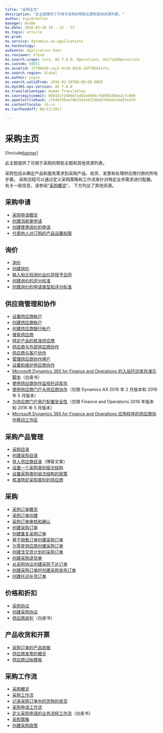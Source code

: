 ```yaml
---
title: "采购主页"
description: "此主题提供了可用于采购的帮助主题和其他资源列表。"
author: YuyuScheller
manager: AnnBe
ms.date: 2016-02-18 10 - 21 - 53
ms.topic: article
ms.prod: 
ms.service: dynamics-ax-applications
ms.technology: 
audience: Application User
ms.reviewer: kfend
ms.search.scope: Core, AX 7.0.0, Operations, UnifiedOperations
ms.custom: 50651
ms.assetid: 17f06036-cac2-4c28-8dc6-1dff6b81a7cc
ms.search.region: Global
ms.author: yuyus
ms.search.validFrom: 2016-02-28T00:00:00.000Z
ms.dyn365.ops.version: AX 7.0.0
ms.translationtype: Human Translation
ms.sourcegitcommit: 869151f2486b7a481e4694cfb6992d0ee2cfc008
ms.openlocfilehash: cf6d4756ae706316a342590ab76b4a5cbdd7e4f9
ms.contentlocale: zh-cn
ms.lasthandoff: 06/13/2017

---
```


# <a name="procurement-and-sourcing-home-page"></a>采购主页

[!include[banner](../includes/banner.md)]


此主题提供了可用于采购的帮助主题和其他资源列表。

采购包括从确定产品和服务需求到采购产品、收货、发票和处理供应商付款的所有步骤。 采购流程可以通过定义采购策略和工作流来针对特定业务需求进行配置。 有关一般信息，请参阅“[采购概览](procurement-sourcing-overview.md)”。 下方列出了其他资源。

## <a name="purchase-requisitions"></a>采购申请
-   [采购申请概览](purchase-requisitions-overview.md)
-   [创建消耗量申请](http://ax.help.dynamics.com/en/wiki/create-a-requisition-for-consumption/)
-   [创建使用询价的申请](http://ax.help.dynamics.com/en/wiki/create-a-requisition-that-uses-an-rfq/)
-   [代表他人对订购的产品设置权限](http://ax.help.dynamics.com/en/wiki/set-up-permissions-for-ordering-products-on-behalf-of-someone-else/)

## <a name="requests-for-quotation"></a>询价
-   [询价](request-quotations.md)
-   [创建询价](http://ax.help.dynamics.com/en/wiki/create-a-request-for-quotation/)
-   [输入和比较询价出价并授予合同](http://ax.help.dynamics.com/en/wiki/enter-and-compare-rfq-bids-and-award-contracts/)
-   [创建询价的评分标准](http://ax.help.dynamics.com/en/wiki/create-a-scoring-method-for-rfqs/)
-   [创建询价的申请类型和评分标准](http://ax.help.dynamics.com/en/wiki/create-solicitation-types-and-scoring-criteria-for-rfqs/)

## <a name="vendor-management-and-collaboration"></a>供应商管理和协作
-   [设置供应商帐户](set-up-vendor-accounts.md)
-   [创建供应商帐户](http://ax.help.dynamics.com/en/wiki/create-a-vendor-account/)
-   [创建供应商银行帐户](http://ax.help.dynamics.com/en/wiki/create-a-vendor-bank-account/)
-   [搜索供应商](http://ax.help.dynamics.com/en/wiki/search-for-vendors/)
-   [特定产品的核准供应商](http://ax.help.dynamics.com/en/wiki/approve-vendors-for-specific-products/)
-   [供应商与外部供应商协作](vendor-collaboration-work-external-vendors.md)
-   [供应商与客户协作](vendor-collaboration-work-customers-dynamics-365-operations.md)
-   [管理供应商协作用户](manage-vendor-collaboration-users.md)
-   [设置和维护供应商协作](set-up-maintain-vendor-collaboration.md)
-   [Microsoft Dynamics 365 for Finance and Operations 的入站托运库存演示脚本](https://mbs.microsoft.com/customersource/northamerica/AX/learning/documentation/white-papers/InboundConsignmentInventoryDemoScriptDynamics365Operations)（白皮书）
-   [使用供应商协作监视托运库存](http://ax.help.dynamics.com/en/wiki/monitor-consignment-inventory-using-vendor-collaboration/)
-   [使用供应商门户与供应商协作](collaborate-vendors-vendor-portal.md)（仅限 Dynamics AX 2016 年 2 月版本和 2016 年 5 月版本）
-   [为供应商门户用户配置安全性](configure-security-vendor-portal-users.md)（仅限 Finance and Operations 2016 年版本和 2016 年 5 月版本）
-   [Microsoft Dynamics 365 for Finance and Operations 应用程序的供应商协作移动工作区](vendor-collaboration-mobile-workspace.md)

## <a name="procurement-product-management"></a>采购产品管理
-   [采购目录](procurement-catalogs.md)
-   [创建采购目录](http://ax.help.dynamics.com/en/wiki/create-a-procurement-catalog/)
-   [导入供应商目录](https://blogs.msdn.microsoft.com/dynamicsaxscm/2016/05/25/vendor-catalogs-in-dynamics-ax/)（博客文章）
-   [设置一个采购类别层次结构](http://ax.help.dynamics.com/en/wiki/set-up-a-procurement-category-hierarchy/)
-   [设置采购类别层次结构的政策](http://ax.help.dynamics.com/en/wiki/set-up-policies-for-procurement-category-hierarchies/)
-   [核准特定采购类别的供应商](http://ax.help.dynamics.com/en/wiki/approve-vendors-for-specific-procurement-categories/)

## <a name="procurement"></a>采购
-   [采购订单概览](purchase-order-overview.md)
-   [采购订单创建](purchase-order-creation.md)
-   [采购订单审核和确认](purchase-order-approval-confirmation.md)
-   [创建采购订单](http://ax.help.dynamics.com/en/wiki/create-a-purchase-order/)
-   [创建重复采购订单](http://ax.help.dynamics.com/en/wiki/create-a-repeat-purchase-order/)
-   [基于销售订单创建采购订单](http://ax.help.dynamics.com/en/wiki/create-a-purchase-order-from-a-sales-order/)
-   [为零星供应商创建采购订单](http://ax.help.dynamics.com/en/wiki/create-a-purchase-order-for-a-one-time-supplier/)
-   [创建含交货计划的采购订单](http://ax.help.dynamics.com/en/wiki/create-a-purchase-order-with-a-delivery-schedule/)
-   [创建采购退货单](http://ax.help.dynamics.com/en/wiki/create-a-purchase-return-order/)
-   [从采购协议创建采购下达订单](http://ax.help.dynamics.com/en/wiki/create-a-purchase-release-order-from-a-purchase-agreement/)
-   [创建采购订单时创建采购发布订单](http://ax.help.dynamics.com/en/wiki/create-a-purchase-release-order-when-creating-the-purchase-order/)
-   [创建托运补货订单](http://ax.help.dynamics.com/en/wiki/create-a-consignment-replenishment-order/)

## <a name="prices-and-discounts"></a>价格和折扣
-   [采购协议](purchase-agreements.md)
-   [创建采购协议](http://ax.help.dynamics.com/en/wiki/create-a-purchase-agreement/)
-   [供应商返利](https://mbs.microsoft.com/customersource/northamerica/AX/learning/documentation/white-papers/Vendor_rebates)（白皮书）

## <a name="product-receipt-and-invoicing"></a>产品收货和开票
-   [采购订单的产品收据](product-receipt-against-purchase-orders.md)
-   [供应商发票的概览](/dynamics365/unified-operations/financials/accounts-payable/vendor-invoices-overview?toc=/dynamics365/unified-operations/supply-chain/toc.json)
-   [供应商过帐模板](/dynamics365/unified-operations/financials/accounts-payable/vendor-posting-profiles?toc=/dynamics365/unified-operations/supply-chain/toc.json)

## <a name="procurement-and-sourcing-workflows"></a>采购工作流
-   [采购概览](procurement-sourcing-overview.md)
-   [采购工作流](procurement-sourcing-workflows.md)
-   [记录采购订单中的货物的收货](http://ax.help.dynamics.com/en/wiki/record-receipt-of-goods-on-a-purchase-order/)
-   [采购申请工作流](purchase-requisitions-workflow.md)
-   [定义采购申请的业务流程工作流](https://mbs.microsoft.com/customersource/Global/AX/learning/documentation/white-papers/Defining_business_process_workflows_for_purchase_requisitions)（白皮书）
-   [采购策略](purchase-policies.md)
-   [创建采购政策](http://ax.help.dynamics.com/en/wiki/create-purchasing-policies/)







